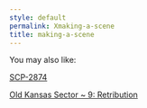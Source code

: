 ```yaml
---
style: default
permalink: Xmaking-a-scene
title: making-a-scene
---
```

You may also like:

[SCP-2874](http://scp-wiki.net/scp-2874)

[Old Kansas Sector ~ 9: Retribution](http://scp-wiki.net/old-kansas-sector-part-9)
